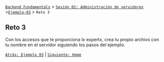 [`Backend Fundamentals`](../../README.md) > [`Sesión 02: Administración de servidores`](../README.md) >[`Ejemplo-03`](../Ejemplo-03) > `Reto 3`
	
## Reto 3

Con los accesos que te proporciona lx expertx, crea tu propio archivo con tu nombre en el servidor siguiendo los pasos del ejemplo.

[`Atrás: Ejemplo 03`](../Ejemplo-03) | [`Siguiente: Home`](../README.md)
